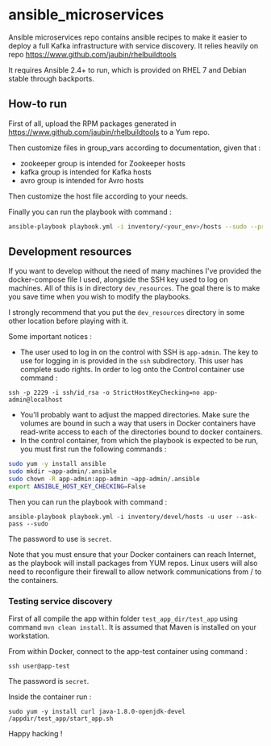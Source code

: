 # ansible_microservices
Ansible microservices repo contains ansible recipes to make it easier to deploy a full Kafka infrastructure with service discovery. It relies heavily on repo https://www.github.com/jaubin/rhelbuildtools

It requires Ansible 2.4+ to run, which is provided on RHEL 7 and Debian stable through backports.

## How-to run
First of all, upload the RPM packages generated in https://www.github.com/jaubin/rhelbuildtools to a Yum repo.

Then customize files in group_vars according to documentation, given that :
* zookeeper group is intended for Zookeeper hosts
* kafka group is intended for Kafka hosts
* avro group is intended for Avro hosts

Then customize the host file according to your needs.

Finally you can run the playbook with command :

```bash
ansible-playbook playbook.yml -i inventory/<your_env>/hosts --sudo --private-key=~/ssh/id_rsa
```

## Development resources

If you want to develop without the need of many machines I've provided the docker-compose file I used, alongside the
SSH key used to log on machines. All of this is in directory ```dev_resources```. The goal there is to make you save time
when you wish to modify the playbooks.

I strongly recommend that you put the ```dev_resources``` directory in some other location before playing with it.

Some important notices :
* The user used to log in on the control with SSH is ```app-admin```. The key to use for logging in is provided in the ```ssh``` subdirectory. This user has complete sudo rights. In order to log onto the Control container use command :
```
ssh -p 2229 -i ssh/id_rsa -o StrictHostKeyChecking=no app-admin@localhost
```
* You'll probably want to adjust the mapped directories. Make sure the volumes are bound in such a way that users in Docker containers have read-write access to each of the directories bound to docker containers.
* In the control container, from which the playbook is expected to be run, you must first run the following commands :
```bash
sudo yum -y install ansible
sudo mkdir ~app-admin/.ansible
sudo chown -R app-admin:app-admin ~app-admin/.ansible
export ANSIBLE_HOST_KEY_CHECKING=False
```
Then you can run the playbook with command :
```
ansible-playbook playbook.yml -i inventory/devel/hosts -u user --ask-pass --sudo
```
The password to use is ```secret```.

Note that you must ensure that your Docker containers can reach Internet, as the playbook will install packages from YUM repos. Linux users will also need to reconfigure their firewall to allow
network communications from / to the containers.

### Testing service discovery

First of all compile the app within folder ```test_app_dir/test_app``` using command ```mvn clean install```. It is assumed that Maven is installed on your workstation.

From within Docker, connect to the app-test container using command :
```
ssh user@app-test
```
The password is ```secret```.

Inside the container run :
```
sudo yum -y install curl java-1.8.0-openjdk-devel
/appdir/test_app/start_app.sh
```

Happy hacking !
